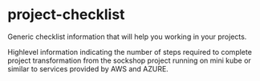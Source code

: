 # project-checklist

Generic checklist information that will help you working in your projects.

Highlevel information indicating the number of steps required to complete project transformation from the sockshop project running on mini kube or similar to services provided by AWS and AZURE.
